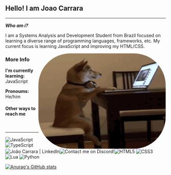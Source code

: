 ## Hello! I am Joao Carrara

---

***Who am i?*** 

I am a Systems Analysis and Development Student from Brazil focused on learning a diverse range of programming languages, frameworks, etc. My current focus is learning JavaScript and improving my HTML/CSS.

<img align="right" alt="Coding" width="400" src="assets/dog.gif"  height="299" width="302" style="border-radius:100px">

### More Info
**I'm currently learning:**  JavaScript

**Pronoums:** He/him

#### Other ways to reach me 

<a href="https://www.linkedin.com/in/queirozcarrara/" target="_blank">
  <img src="https://img.shields.io/badge/LinkedIn-0077B5?style=for-the-badge&logo=linkedin&logoColor=white"  alt="João Carrara | LinkedIn" align="left" />
</a> <a href="https://discord.com/users/260403711434555393/" target="_blank">
  <img src="https://img.shields.io/badge/Discord-7289DA?style=for-the-badge&logo=discord&logoColor=white "  alt="Contact me on Discord!" align="left" />
</a>

<br/>

---

![JavaScript](https://img.shields.io/badge/javascript-%23323330.svg?style=for-the-badge&logo=javascript&logoColor=%23F7DF1E) ![TypeScript](https://img.shields.io/badge/typescript-%23007ACC.svg?style=for-the-badge&logo=typescript&logoColor=white) ![HTML5](https://img.shields.io/badge/html5-%23E34F26.svg?style=for-the-badge&logo=html5&logoColor=white) ![CSS3](https://img.shields.io/badge/css3-%231572B6.svg?style=for-the-badge&logo=css3&logoColor=white) ![Lua](https://img.shields.io/badge/lua-%232C2D72.svg?style=for-the-badge&logo=lua&logoColor=white) ![Python](https://img.shields.io/badge/python-3670A0?style=for-the-badge&logo=python&logoColor=ffdd54) 


[![Anurag's GitHub stats](https://github-readme-stats.vercel.app/api?username=Carrara1&theme=github_dark&hide_border&count_private=true)](https://github.com/anuraghazra/github-readme-stats)

